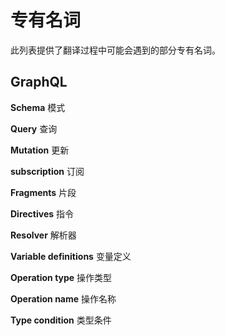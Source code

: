# 专有名词

此列表提供了翻译过程中可能会遇到的部分专有名词。

## GraphQL

**Schema**
模式

**Query**
查询

**Mutation**
更新

**subscription**
订阅

**Fragments**
片段

**Directives**
指令

**Resolver**
解析器

**Variable definitions**
变量定义

**Operation type**
操作类型

**Operation name**
操作名称

**Type condition**
类型条件